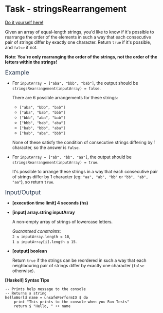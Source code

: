 # Task - stringsRearrangement

[Do it yourself here!](https://app.codesignal.com/arcade/intro/level-7/PTWhv2oWqd6p4AHB9)

<p>Given an array of equal-length strings, you'd like to know if it's possible to rearrange the order of the elements in such a way that each consecutive pair of strings differ by exactly one character. Return <code>true</code> if it's possible, and <code>false</code> if not.</p>
<p><strong>Note: You're only rearranging the order of the strings, not the order of the letters within the strings!</strong></p>
<p><span class="markdown--header" style="color:#2b3b52;font-size:1.4em">Example</span></p>
<ul>
<li>
<p>For <code>inputArray = ["aba", "bbb", "bab"]</code>, the output should be<br>
<code>stringsRearrangement(inputArray) = false</code>.</p>
<p>There are 6 possible arrangements for these strings:</p>
<ul>
<li><code>["aba", "bbb", "bab"]</code></li>
<li><code>["aba", "bab", "bbb"]</code></li>
<li><code>["bbb", "aba", "bab"]</code></li>
<li><code>["bbb", "bab", "aba"]</code></li>
<li><code>["bab", "bbb", "aba"]</code></li>
<li><code>["bab", "aba", "bbb"]</code></li>
</ul>
<p>None of these satisfy the condition of consecutive strings differing by 1 character, so the answer is <code>false</code>.</p>
</li>
<li>
<p>For <code>inputArray = ["ab", "bb", "aa"]</code>, the output should be<br>
<code>stringsRearrangement(inputArray) = true</code>.</p>
<p>It's possible to arrange these strings in a way that each consecutive pair of strings differ by 1 character (eg: <code>"aa", "ab", "bb"</code> or <code>"bb", "ab", "aa"</code>), so return <code>true</code>.</p>
</li>
</ul>
<p><span class="markdown--header" style="color:#2b3b52;font-size:1.4em">Input/Output</span></p>
<ul>
<li>
<p><strong>[execution time limit] 4 seconds (hs)</strong></p>
</li>
<li>
<p><strong>[input] array.string inputArray</strong></p>
<p>A non-empty array of strings of lowercase letters.</p>
<p><em>Guaranteed constraints:</em><br>
<code>2 ≤ inputArray.length ≤ 10</code>,<br>
<code>1 ≤ inputArray[i].length ≤ 15</code>.</p>
</li>
<li>
<p><strong>[output] boolean</strong></p>
<p>Return <code>true</code> if the strings can be reordered in such a way that each neighbouring pair of strings differ by exactly one character (<code>false</code> otherwise).</p>
</li>
</ul>
<p><strong>[Haskell] Syntax Tips</strong></p>
<pre><code class="language-haskell"><span class="hljs-comment">-- Prints help message to the console</span>
<span class="hljs-comment">-- Returns a string</span>
<span class="hljs-title">helloWorld</span> name = unsafePerformIO $ <span class="hljs-keyword">do</span>
    print <span class="hljs-string">"This prints to the console when you Run Tests"</span>
    return $ <span class="hljs-string">"Hello, "</span> ++ name

</code></pre>
